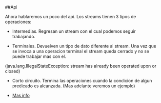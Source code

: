 ##Api

Ahora hablaremos un poco del api. Los streams tienen 3 tipos de
operaciones:<!-- .element: class="fragment" -->

- Intermedias. Regresan un stream con el cual podemos seguir trabajando.
<!-- .element: class="fragment" -->
- Terminales. Devuelven un tipo de dato diferente al stream. Una vez
que se invoca a una operacion terminal el stream queda cerrado y no
se puede trabajar mas con el.
<!-- .element: class="fragment" -->
(java.lang.IllegalStateException: stream has already been operated
 upon or closed)
<!-- .element: class="fragment" -->
- Corto circuito. Termina las operaciones cuando la condicion de algun
predicado es alcanzada. (Mas adelante veremos un ejemplo)
<!-- .element: class="fragment" -->

- [Mas info](http://www.logicbig.com/tutorials/core-java-tutorial/java-util-stream/short-circuiting/)
<!-- .element: class="fragment" -->
